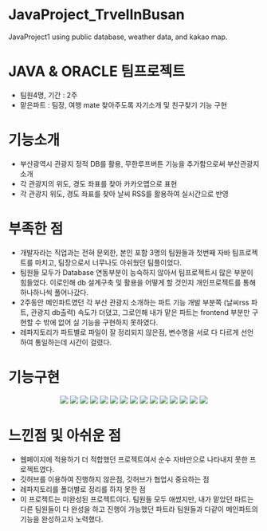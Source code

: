 # JavaProject_TrvelInBusan
JavaProject1 using public database, weather data, and kakao map.

# JAVA & ORACLE 팀프로젝트 
* 팀원4명, 기간 : 2주
* 맡은파트 : 팀장, 여행 mate 찾아주도록 자기소개 및  친구찾기 기능 구현

# 기능소개
* 부산광역시 관광지 정적 DB를 활용, 무한루프버튼 기능을 추가함으로써 부산관광지 소개
* 각 관광지의 위도, 경도 좌표를 찾아 카카오맵으로 표현
* 각 관광지 위도, 경도 좌표를 찾아 날씨 RSS를 활용하여 실시간으로 반영

# 부족한 점
* 개발자라는 직업과는 전혀 문외한, 본인 포함 3명의 팀원들과 첫번째 자바 팀프로젝트를 마치고, 팀장으로서 너무나도 아쉬웠던 팀플이었다.
* 팀원들 모두가 Database 연동부분이 능숙하지 않아서 팀프로젝트시 많은 부분이 힘들었다. 이로인해 db 설계구축 및 활용을 어떻게 할 것인지 개인프로젝트를 통해 하나하나씩 풀어나갔다. 
* 2주동안 메인파트였던 각 부산 관광지 소개하는 파트 기능 개발 부분쪽 (날씨rss 파트, 관광지 db출력) 속도가 더뎠고, 
  그로인해 내가 맡은 파트는 frontend 부분만 구현할 수 밖에 없어 실 기능을 구현하지 못하였다. 
* 레파지토리가 파트별로 파일이 잘 정리되지 않은점, 변수명을 서로 다 다르게 선언하여 통일하는데 시간이 걸렸다. 

# 기능구현
<p align="center">
<img src="https://user-images.githubusercontent.com/73155839/109643851-20c5a000-7b98-11eb-8ae2-57c53fafe1c7.png">
<img src="https://user-images.githubusercontent.com/73155839/109643854-215e3680-7b98-11eb-90d3-a85280ce3c97.png">
<img src="https://user-images.githubusercontent.com/73155839/109643856-21f6cd00-7b98-11eb-9346-9262971a9ba9.png">
<img src="https://user-images.githubusercontent.com/73155839/109643844-1efbdc80-7b98-11eb-9a5b-05e44dd1b351.png">
<img src="https://user-images.githubusercontent.com/73155839/109643860-2327fa00-7b98-11eb-88de-ded57f97d5af.png">
<img src="https://user-images.githubusercontent.com/73155839/109643848-202d0980-7b98-11eb-815f-60cdbcfdfbcb.png">
<img src="https://user-images.githubusercontent.com/73155839/109643863-24592700-7b98-11eb-986b-17811a0c3f0a.png">
<img src="https://user-images.githubusercontent.com/73155839/109643850-202d0980-7b98-11eb-89d4-40e69fb928dc.png">
<img src="https://user-images.githubusercontent.com/73155839/109643864-24592700-7b98-11eb-9d2a-d72e5c325a16.png">
<img src="https://user-images.githubusercontent.com/73155839/109648302-ce877d80-7b9d-11eb-81b2-035247a0f076.png">
<img src="https://user-images.githubusercontent.com/73155839/109648305-cfb8aa80-7b9d-11eb-9170-d5720f06a237.png">
<img src="https://user-images.githubusercontent.com/73155839/109648309-d0514100-7b9d-11eb-8577-207e3071cd22.png">
<img src="https://user-images.githubusercontent.com/73155839/109648302-ce877d80-7b9d-11eb-81b2-035247a0f076.png">
<img src="https://user-images.githubusercontent.com/73155839/109648305-cfb8aa80-7b9d-11eb-9170-d5720f06a237.png">
<img src="https://user-images.githubusercontent.com/73155839/109648309-d0514100-7b9d-11eb-8577-207e3071cd22.png">
</p>


# 느낀점 및 아쉬운 점
* 웹페이지에 적용하기 더 적합했던 프로젝트여서 순수 자바만으로 나타내지 못한 프로젝트였다. 
* 깃허브를 이용하여 진행하지 않은점, 깃허브가 협업시 중요하는 점
* 레파지토리를 폴더별로 정리를 하지 못한 점
* 이 프로젝트는 미완성된 프로젝트이다. 
  팀원들 모두 애썼지만, 내가 맡았던 파트는 다른 팀원들이 다 완성을 하고 진행이 가능했던 파트라 팀원들과 다같이 메인파트의 기능을 완성하고자 노력했다. 
